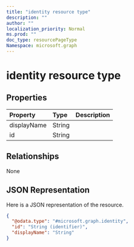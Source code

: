 ```yaml
---
title: "identity resource type"
description: ""
author: ""
localization_priority: Normal
ms.prod: ""
doc_type: resourcePageType
Namespace: microsoft.graph
---
```



# identity resource type



## Properties
|Property|Type|Description|
|:---|:---|:---|
|displayName|String||
|id|String||

## Relationships
None

## JSON Representation
Here is a JSON representation of the resource.
<!-- {
  "blockType": "resource",
  "@odata.type": "microsoft.graph.identity"
}
-->
``` json
{
  "@odata.type": "#microsoft.graph.identity",
  "id": "String (identifier)",
  "displayName": "String"
}
```

